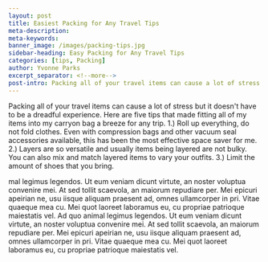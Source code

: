 ```yaml
---
layout: post
title: Easiest Packing for Any Travel Tips
meta-description:
meta-keywords:
banner_image: /images/packing-tips.jpg
sidebar-heading: Easy Packing for Any Travel Tips
categories: [tips, Packing]
author: Yvonne Parks
excerpt_separator: <!--more-->
post-intro: Packing all of your travel items can cause a lot of stress but it doesn’t have to be a dreadful experience. Here are five tips that made fitting all of my items into my carryon bag a breeze for any trip. 1.) Roll up everything, do not fold clothes. Even with compression bags and other vacuum seal accessories available, this has been the most effective space saver for me.
---
```


Packing all of your travel items can cause a lot of stress but it doesn't have to be a dreadful experience. Here are five tips
that made fitting all of my items into my carryon bag a breeze for any trip.
1.) Roll up everything, do not fold clothes. Even with compression bags and other vacuum seal accessories available, this has
been the most effective space saver for me.
2.) Layers are so versatile and usually items being layered are not bulky. You can also mix and match layered items to vary your
outfits.
3.) Limit the amount of shoes that you bring.


mal legimus legendos. Ut eum veniam dicunt virtute, an noster voluptua convenire mei. At sed tollit scaevola, an maiorum repudiare per. Mei epicuri apeirian ne, usu iisque aliquam praesent ad, omnes ullamcorper in pri. Vitae quaeque mea cu. Mei quot laoreet laboramus eu, cu propriae patrioque maiestatis vel. Ad quo animal legimus legendos. Ut eum veniam dicunt virtute, an noster voluptua convenire mei. At sed tollit scaevola, an maiorum repudiare per. Mei epicuri apeirian ne, usu iisque aliquam praesent ad, omnes ullamcorper in pri. Vitae quaeque mea cu. Mei quot laoreet laboramus eu, cu propriae patrioque maiestatis vel.
